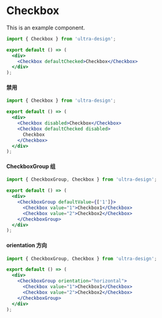 # Checkbox

This is an example component.

```jsx title="基本用法"
import { Checkbox } from 'ultra-design';

export default () => (
  <div>
    <Checkbox defaultChecked>Checkbox</Checkbox>
  </div>
);
```

#### 禁用

```jsx
import { Checkbox } from 'ultra-design';

export default () => (
  <div>
    <Checkbox disabled>Checkbox</Checkbox>
    <Checkbox defaultChecked disabled>
      Checkbox
    </Checkbox>
  </div>
);
```

#### CheckboxGroup 组

```jsx
import { CheckboxGroup, Checkbox } from 'ultra-design';

export default () => (
  <div>
    <CheckboxGroup defaultValue={['1']}>
      <Checkbox value="1">Checkbox1</Checkbox>
      <Checkbox value="2">Checkbox2</Checkbox>
    </CheckboxGroup>
  </div>
);
```

#### orientation 方向

```jsx
import { CheckboxGroup, Checkbox } from 'ultra-design';

export default () => (
  <div>
    <CheckboxGroup orientation="horizontal">
      <Checkbox value="1">Checkbox1</Checkbox>
      <Checkbox value="2">Checkbox2</Checkbox>
    </CheckboxGroup>
  </div>
);
```

